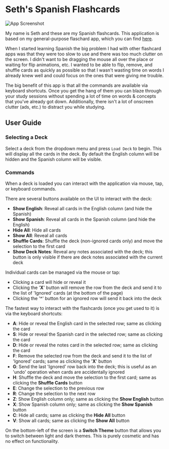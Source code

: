 # Seth's Spanish Flashcards
![App Screenshot](img/app-screenshot-01.png "App Screenshot")

My name is Seth and these are my Spanish flashcards. This application is based on my general-purpose flaschard app, which you can find [here](https://github.com/sethpuckett/flashcards).

When I started learning Spanish the big problem I had with other flashcard apps was that they were too slow to use and there was too much clutter on the screen. I didn't want to be dragging the mouse all over the place or waiting for flip animations, etc. I wanted to be able to flip, remove, and shuffle cards as quickly as possible so that I wasn't wasting time on words I already knew well and could focus on the ones that were giving me trouble.

The big benefit of this app is that all the commands are available via keyboard shortcuts. Once you get the hang of them you can blaze through your study sessions without spending a lot of time on words & concepts that you've already got down. Additionally, there isn't a lot of onscreen clutter (ads, etc.) to distract you while studying.

## User Guide

### Selecting a Deck

Select a deck from the dropdown menu and press `Load Deck` to begin. This will display all the cards in the deck. By default the English column will be hidden and the Spanish column will be visible.

### Commands

When a deck is loaded you can interact with the application via mouse, tap, or keyboard commands.

There are several buttons available on the UI to interact with the deck:
* **Show English**: Reveal all cards in the English column (and hide the Spanish)
* **Show Spanish**: Reveal all cards in the Spanish column (and hide the English)
* **Hide All**: Hide all cards
* **Show All**: Reveal all cards
* **Shuffle Cards**: Shuffle the deck (non-ignored cards only) and move the selection to the first card
* **Show Deck Notes**: Reveal any notes associated with the deck; this button is only visible if there are deck notes associated with the current deck

Individual cards can be managed via the mouse or tap:
* Clicking a card will hide or reveal it
* Clicking the '**X**' button will remove the row from the deck and send it to the list of 'Ignored' cards (at the bottom of the page)
* Clicking the '**^**' button for an ignored row will send it back into the deck

The fastest way to interact with the flashcards (once you get used to it) is via the keyboard shortcuts:
* **A**: Hide or reveal the English card in the selected row; same as clicking the card
* **S**: Hide or reveal the Spanish card in the selected row; same as clicking the card
* **D**: Hide or reveal the notes card in the selected row; same as clicking the card
* **F**: Remove the selected row from the deck and send it to the list of 'Ignored' cards; same as clicking the '**X**' button
* **G**: Send the last 'Ignored' row back into the deck; this is useful as an 'undo' operation when cards are accidentally ignored
* **H**: Shuffle the deck and move the selection to the first card; same as clicking the **Shuffle Cards** button
* **E**: Change the selection to the previous row
* **R**: Change the selection to the next row
* **Z**: Show English column only; same as clicking the **Show English** button
* **X**: Show Spanish column only; same as clicking the **Show Spanish** button
* **C**: Hide all cards; same as clicking the **Hide All** button
* **V**: Show all cards; same as clicking the **Show All** button

On the bottom-left of the screen is a **Switch Theme** button that allows you to switch between light and dark themes. This is purely cosmetic and has no effect on functionality.